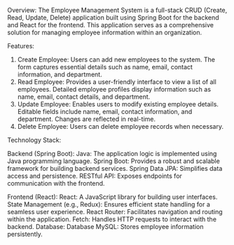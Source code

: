 Overview:
The Employee Management System is a full-stack CRUD (Create, Read, Update, Delete) application built using Spring Boot for the backend and React for the frontend. This application serves as a comprehensive solution for managing employee information within an organization.

Features:
1. Create Employee:
Users can add new employees to the system.
The form captures essential details such as name, email, contact information, and department.
2. Read Employee:
Provides a user-friendly interface to view a list of all employees.
Detailed employee profiles display information such as name, email, contact details, and department.
3. Update Employee:
Enables users to modify existing employee details.
Editable fields include name, email, contact information, and department.
Changes are reflected in real-time.
4. Delete Employee:
Users can delete employee records when necessary.

Technology Stack:

Backend (Spring Boot):
Java: The application logic is implemented using Java programming language.
Spring Boot: Provides a robust and scalable framework for building backend services.
Spring Data JPA: Simplifies data access and persistence.
RESTful API: Exposes endpoints for communication with the frontend.

Frontend (React):
React: A JavaScript library for building user interfaces.
State Management (e.g., Redux): Ensures efficient state handling for a seamless user experience.
React Router: Facilitates navigation and routing within the application.
Fetch: Handles HTTP requests to interact with the backend.
Database:
Database MySQL: Stores employee information persistently.

